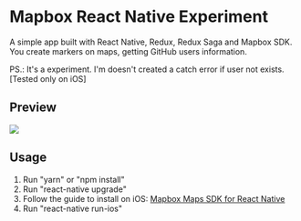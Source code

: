 # Mapbox React Native Experiment
A simple app built with React Native, Redux, Redux Saga and Mapbox SDK. You create markers on maps, getting GitHub users information.

PS.: It's a experiment. I'm doesn't created a catch error if user not exists. [Tested only on iOS]

## Preview

<img src="https://github.com/felipecarvalho/mapbox-react-native/blob/master/preview.png">

## Usage
1. Run "yarn" or "npm install"
2. Run "react-native upgrade"
3. Follow the guide to install on iOS: [Mapbox Maps SDK for React Native](https://github.com/mapbox/react-native-mapbox-gl)
4. Run "react-native run-ios"
